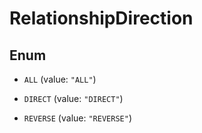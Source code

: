 

# RelationshipDirection

## Enum


* `ALL` (value: `"ALL"`)

* `DIRECT` (value: `"DIRECT"`)

* `REVERSE` (value: `"REVERSE"`)



